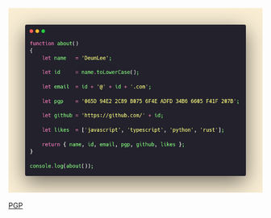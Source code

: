 ![](https://raw.githubusercontent.com/deunlee/deunlee/main/about.png)

[PGP](https://keys.openpgp.org/search?q=065D94E22C89B0756F4EADFD34B66605F41F207B)

<!--
- 🔭 I’m currently working on ...
- 🌱 I’m currently learning ...
- 👯 I’m looking to collaborate on ...
- 🤔 I’m looking for help with ...
- 💬 Ask me about ...
- 📫 How to reach me: ...
- 😄 Pronouns: ...
- ⚡ Fun fact: ...
-->

<!-- https://carbon.now.sh/ -->

<!--
function about()
{
    let name   = 'DeunLee';
  
    let id     = name.toLowerCase();
  
    let email  = id + '@' + id + '.com';
 
    let pgp    = '065D 94E2 2C89 B075 6F4E ADFD 34B6 6605 F41F 207B';

    let github = 'https://github.com/' + id;
  
    let likes  = ['javascript', 'typescript', 'python', 'rust'];
  
    return { name, id, email, pgp, github, likes };
}

console.log(about());
-->

<!--
git config --global user.name "Deun Lee"
git config --global user.email "54697735+deunlee@users.noreply.github.com"
git config --global -l

git config --local -l

-->